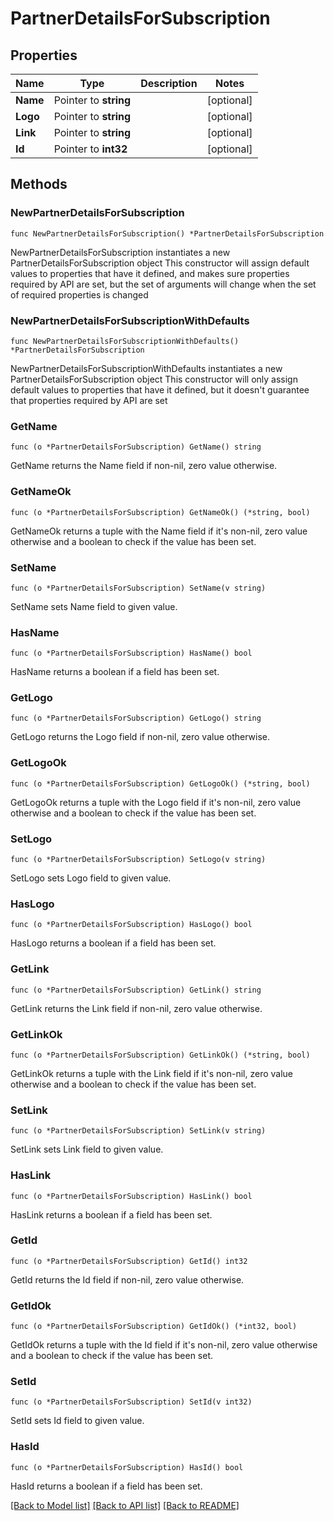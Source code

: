 # PartnerDetailsForSubscription

## Properties

Name | Type | Description | Notes
------------ | ------------- | ------------- | -------------
**Name** | Pointer to **string** |  | [optional] 
**Logo** | Pointer to **string** |  | [optional] 
**Link** | Pointer to **string** |  | [optional] 
**Id** | Pointer to **int32** |  | [optional] 

## Methods

### NewPartnerDetailsForSubscription

`func NewPartnerDetailsForSubscription() *PartnerDetailsForSubscription`

NewPartnerDetailsForSubscription instantiates a new PartnerDetailsForSubscription object
This constructor will assign default values to properties that have it defined,
and makes sure properties required by API are set, but the set of arguments
will change when the set of required properties is changed

### NewPartnerDetailsForSubscriptionWithDefaults

`func NewPartnerDetailsForSubscriptionWithDefaults() *PartnerDetailsForSubscription`

NewPartnerDetailsForSubscriptionWithDefaults instantiates a new PartnerDetailsForSubscription object
This constructor will only assign default values to properties that have it defined,
but it doesn't guarantee that properties required by API are set

### GetName

`func (o *PartnerDetailsForSubscription) GetName() string`

GetName returns the Name field if non-nil, zero value otherwise.

### GetNameOk

`func (o *PartnerDetailsForSubscription) GetNameOk() (*string, bool)`

GetNameOk returns a tuple with the Name field if it's non-nil, zero value otherwise
and a boolean to check if the value has been set.

### SetName

`func (o *PartnerDetailsForSubscription) SetName(v string)`

SetName sets Name field to given value.

### HasName

`func (o *PartnerDetailsForSubscription) HasName() bool`

HasName returns a boolean if a field has been set.

### GetLogo

`func (o *PartnerDetailsForSubscription) GetLogo() string`

GetLogo returns the Logo field if non-nil, zero value otherwise.

### GetLogoOk

`func (o *PartnerDetailsForSubscription) GetLogoOk() (*string, bool)`

GetLogoOk returns a tuple with the Logo field if it's non-nil, zero value otherwise
and a boolean to check if the value has been set.

### SetLogo

`func (o *PartnerDetailsForSubscription) SetLogo(v string)`

SetLogo sets Logo field to given value.

### HasLogo

`func (o *PartnerDetailsForSubscription) HasLogo() bool`

HasLogo returns a boolean if a field has been set.

### GetLink

`func (o *PartnerDetailsForSubscription) GetLink() string`

GetLink returns the Link field if non-nil, zero value otherwise.

### GetLinkOk

`func (o *PartnerDetailsForSubscription) GetLinkOk() (*string, bool)`

GetLinkOk returns a tuple with the Link field if it's non-nil, zero value otherwise
and a boolean to check if the value has been set.

### SetLink

`func (o *PartnerDetailsForSubscription) SetLink(v string)`

SetLink sets Link field to given value.

### HasLink

`func (o *PartnerDetailsForSubscription) HasLink() bool`

HasLink returns a boolean if a field has been set.

### GetId

`func (o *PartnerDetailsForSubscription) GetId() int32`

GetId returns the Id field if non-nil, zero value otherwise.

### GetIdOk

`func (o *PartnerDetailsForSubscription) GetIdOk() (*int32, bool)`

GetIdOk returns a tuple with the Id field if it's non-nil, zero value otherwise
and a boolean to check if the value has been set.

### SetId

`func (o *PartnerDetailsForSubscription) SetId(v int32)`

SetId sets Id field to given value.

### HasId

`func (o *PartnerDetailsForSubscription) HasId() bool`

HasId returns a boolean if a field has been set.


[[Back to Model list]](../README.md#documentation-for-models) [[Back to API list]](../README.md#documentation-for-api-endpoints) [[Back to README]](../README.md)


